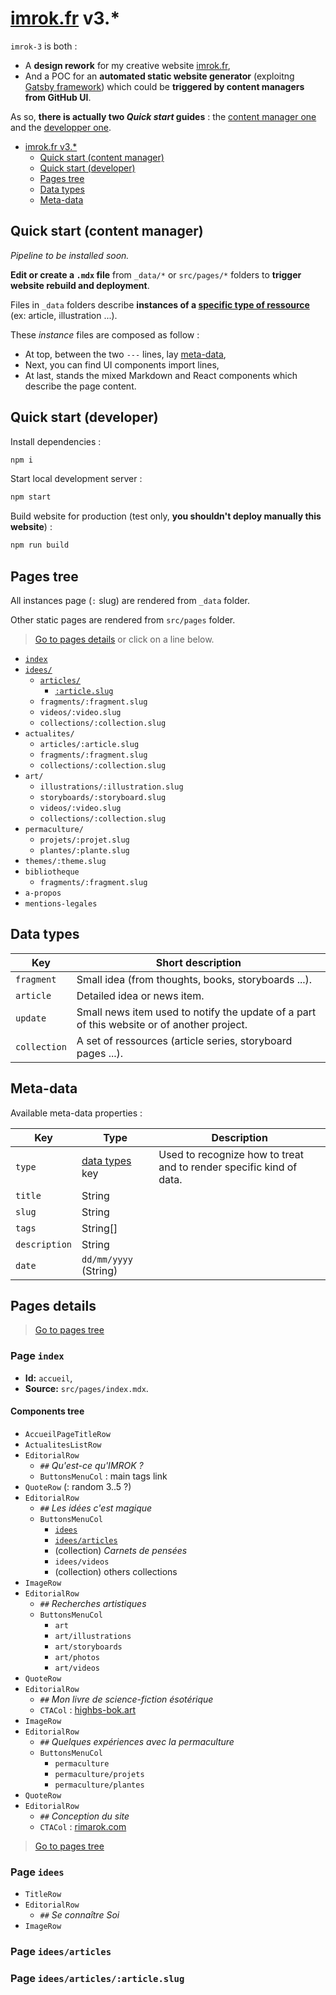 # [imrok.fr](imrok.fr) v3.\*

`imrok-3` is both :

- A **design rework** for my creative website [imrok.fr](imrok.fr),
- And a POC for an **automated static website generator** (exploitng [Gatsby framework](https://gatsbyjs.com/)) which could be **triggered by content managers from GitHub UI**.

As so, **there is actually two _Quick start_ guides** : the [content manager one](#quick-start-content-manager) and the [developper one](#quick-start-developer).

- [imrok.fr v3.\*](#imrokfr-v3)
  - [Quick start (content manager)](#quick-start-content-manager)
  - [Quick start (developer)](#quick-start-developer)
  - [Pages tree](#pages-tree)
  - [Data types](#data-types)
  - [Meta-data](#meta-data)

## Quick start (content manager)

_Pipeline to be installed soon._

**Edit or create a `.mdx` file** from `_data/*` or `src/pages/*` folders to **trigger website rebuild and deployment**.

Files in `_data` folders describe **instances of a [specific type of ressource](#data-types)** (ex: article, illustration ...).

These _instance_ files are composed as follow :

- At top, between the two `---` lines, lay [meta-data](#meta-data),
- Next, you can find UI components import lines,
- At last, stands the mixed Markdown and React components which describe the page content.

## Quick start (developer)

Install dependencies :

```sh
npm i
```

Start local development server :

```sh
npm start
```

Build website for production (test only, **you shouldn't deploy manually this website**) :

```sh
npm run build
```

## Pages tree

All instances page (`:` slug) are rendered from `_data` folder.

Other static pages are rendered from `src/pages` folder.

> [Go to pages details](#pages-details) or click on a line below.

- [`index`](#page-index)
- [`idees/`](#page-idees)
  - [`articles/`](#page-ideesarticles)
    - [`:article.slug`](#page-ideesarticlesarticleslug)
  - `fragments/:fragment.slug`
  - `videos/:video.slug`
  - `collections/:collection.slug`
- `actualites/`
  - `articles/:article.slug`
  - `fragments/:fragment.slug`
  - `collections/:collection.slug`
- `art/`
  - `illustrations/:illustration.slug`
  - `storyboards/:storyboard.slug`
  - `videos/:video.slug`
  - `collections/:collection.slug`
- `permaculture/`
  - `projets/:projet.slug`
  - `plantes/:plante.slug`
- `themes/:theme.slug`
- `bibliotheque`
  - `fragments/:fragment.slug`
- `a-propos`
- `mentions-legales`

## Data types

| Key          | Short description                                                                          |
| ------------ | ------------------------------------------------------------------------------------------ |
| `fragment`   | Small idea (from thoughts, books, storyboards ...).                                        |
| `article`    | Detailed idea or news item.                                                                |
| `update`     | Small news item used to notify the update of a part of this website or of another project. |
| `collection` | A set of ressources (article series, storyboard pages ...).                                |

## Meta-data

Available meta-data properties :

| Key           | Type                          | Description                                                         |
| ------------- | ----------------------------- | ------------------------------------------------------------------- |
| `type`        | [data types](#data-types) key | Used to recognize how to treat and to render specific kind of data. |
| `title`       | String                        |
| `slug`        | String                        |
| `tags`        | String[]                      |
| `description` | String                        |
| `date`        | `dd/mm/yyyy` (String)         |

## Pages details

> [Go to pages tree](#pages-tree)

### Page `index`

* **Id:** `accueil`,
* **Source:** `src/pages/index.mdx`.

#### Components tree

* `AccueilPageTitleRow`
* `ActualitesListRow`
* `EditorialRow`
  * `##` *Qu'est-ce qu'IMROK ?*
  * `ButtonsMenuCol` : main tags link
* `QuoteRow` (: random 3..5 ?)
* `EditorialRow`
  * `##` *Les idées c'est magique*
  * `ButtonsMenuCol`
    * [`idees`](#page-idees)
    * [`idees/articles`](#page-ideesarticles)
    * (collection) *Carnets de pensées*
    * `idees/videos`
    * (collection) others collections
* `ImageRow`
* `EditorialRow`
  * `##` *Recherches artistiques*
  * `ButtonsMenuCol`
    * `art`
    * `art/illustrations`
    * `art/storyboards`
    * `art/photos`
    * `art/videos`
* `QuoteRow`
* `EditorialRow`
  * `##` *Mon livre de science-fiction ésotérique*
  * `CTACol` : [highbs-bok.art](https://highbs-bok.art)
* `ImageRow`
* `EditorialRow`
  * `##` *Quelques expériences avec la permaculture*
  * `ButtonsMenuCol`
    * `permaculture`
    * `permaculture/projets`
    * `permaculture/plantes`
* `QuoteRow`
* `EditorialRow`
  * `##` *Conception du site*
  * `CTACol` : [rimarok.com](https://rimarok.com)

> [Go to pages tree](#pages-tree)
 
### Page `idees`

* `TitleRow`
* `EditorialRow`
  * `##` *Se connaître Soi*
* `ImageRow`

### Page `idees/articles`
### Page `idees/articles/:article.slug`
